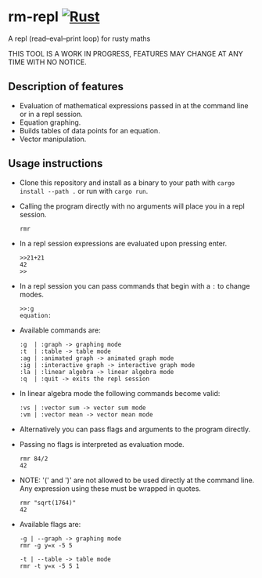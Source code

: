 # rm-repl [![Rust](https://github.com/ShaneMarusczak/rm-repl/actions/workflows/rust.yml/badge.svg?branch=main&event=push)](https://github.com/ShaneMarusczak/rm-repl/actions/workflows/rust.yml)

A repl (read–eval–print loop) for rusty maths

THIS TOOL IS A WORK IN PROGRESS, FEATURES MAY CHANGE AT ANY TIME WITH NO NOTICE.

## Description of features

- Evaluation of mathematical expressions passed in at the command line or in a
  repl session.
- Equation graphing.
- Builds tables of data points for an equation.
- Vector manipulation.

## Usage instructions

- Clone this repository and install as a binary to your path with
  `cargo install --path .` or run with `cargo run`.

- Calling the program directly with no arguments will place you in a repl
  session.

  ```
  rmr
  ```

- In a repl session expressions are evaluated upon pressing enter.
  ```
  >>21+21
  42
  >>
  ```
- In a repl session you can pass commands that begin with a `:` to change modes.
  ```
  >>:g
  equation:
  ```
- Available commands are:

  ```
  :g  | :graph -> graphing mode
  :t  | :table -> table mode
  :ag | :animated graph -> animated graph mode
  :ig | :interactive graph -> interactive graph mode
  :la | :linear algebra -> linear algebra mode
  :q  | :quit -> exits the repl session
  ```
- In linear algebra mode the following commands become valid:
  ```
  :vs | :vector sum -> vector sum mode
  :vm | :vector mean -> vector mean mode
  ```

- Alternatively you can pass flags and arguments to the program directly.
- Passing no flags is interpreted as evaluation mode.

  ```
  rmr 84/2
  42
  ```
- NOTE: '(' and ')' are not allowed to be used directly at the command line. Any
  expression using these must be wrapped in quotes.

  ```
  rmr "sqrt(1764)"
  42
  ```

- Available flags are:
  ```
  -g | --graph -> graphing mode
  rmr -g y=x -5 5

  -t | --table -> table mode
  rmr -t y=x -5 5 1
  ```

